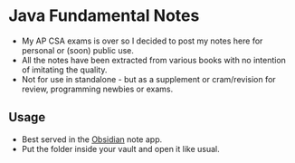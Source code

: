 # Java Fundamental Notes
- My AP CSA exams is over so I decided to post my notes here for personal or (soon) public use.
- All the notes have been extracted from various books with no intention of imitating the quality.
- Not for use in standalone - but as a supplement or cram/revision for review, programming newbies or exams.


## Usage
- Best served in the [Obsidian](https://obsidian.md/) note app.
- Put the folder inside your vault and open it like usual.
